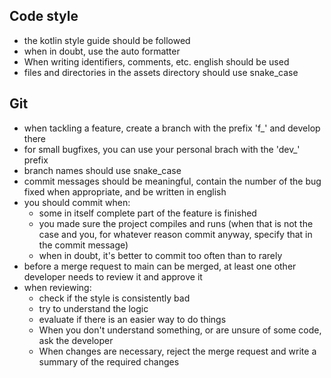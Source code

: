 
## Code style
 - the kotlin style guide should be followed
 - when in doubt, use the auto formatter
 - When writing identifiers, comments, etc. english should be used
 - files and directories in the assets directory should use snake_case 

## Git
 - when tackling a feature, create a branch with the prefix 'f_' and develop there
 - for small bugfixes, you can use your personal brach with the 'dev_' prefix
 - branch names should use snake_case
 - commit messages should be meaningful, contain the number of the bug fixed when
   appropriate, and be written in english
 - you should commit when:
   - some in itself complete part of the feature is finished
   - you made sure the project compiles and runs (when that is not the case and you,
     for whatever reason commit anyway, specify that in the commit message)
   - when in doubt, it's better to commit too often than to rarely
 - before a merge request to main can be merged, at least one other developer needs to
   review it and approve it
 - when reviewing:
   - check if the style is consistently bad
   - try to understand the logic
   - evaluate if there is an easier way to do things
   - When you don't understand something, or are unsure of some code, ask the developer
   - When changes are necessary, reject the merge request and write a summary of the
     required changes
